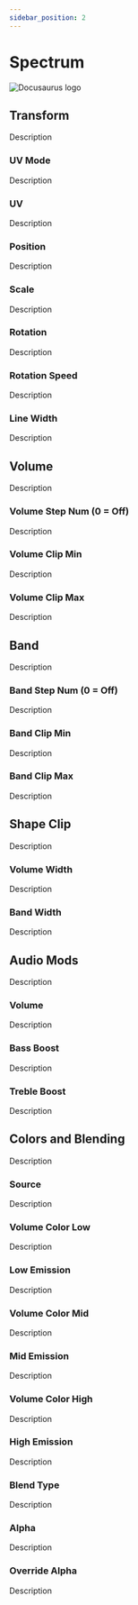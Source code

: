 ```yaml
---
sidebar_position: 2
---
```


# Spectrum

![Docusaurus logo](/img/CirclelogoBig.png)

## Transform

Description

### UV Mode

Description

### UV

Description

### Position

Description

### Scale

Description

### Rotation

Description

### Rotation Speed

Description

### Line Width

Description

## Volume

Description

### Volume Step Num (0 = Off)

Description

### Volume Clip Min

Description

### Volume Clip Max

Description

## Band

Description

### Band Step Num (0 = Off)

Description

### Band Clip Min

Description

### Band Clip Max

Description

## Shape Clip

Description

### Volume Width

Description

### Band Width

Description

## Audio Mods

Description

### Volume

Description

### Bass Boost

Description

### Treble Boost

Description

## Colors and Blending

Description

### Source

Description

### Volume Color Low

Description

### Low Emission

Description

### Volume Color Mid

Description

### Mid Emission

Description

### Volume Color High

Description

### High Emission

Description

### Blend Type

Description

### Alpha

Description

### Override Alpha

Description